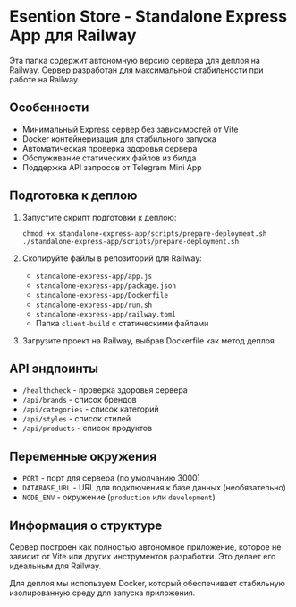 # Esention Store - Standalone Express App для Railway

Эта папка содержит автономную версию сервера для деплоя на Railway. Сервер разработан для максимальной стабильности при работе на Railway.

## Особенности

- Минимальный Express сервер без зависимостей от Vite
- Docker контейнеризация для стабильного запуска
- Автоматическая проверка здоровья сервера
- Обслуживание статических файлов из билда
- Поддержка API запросов от Telegram Mini App

## Подготовка к деплою

1. Запустите скрипт подготовки к деплою:
   ```
   chmod +x standalone-express-app/scripts/prepare-deployment.sh
   ./standalone-express-app/scripts/prepare-deployment.sh
   ```

2. Скопируйте файлы в репозиторий для Railway:
   - `standalone-express-app/app.js`
   - `standalone-express-app/package.json`
   - `standalone-express-app/Dockerfile`
   - `standalone-express-app/run.sh`
   - `standalone-express-app/railway.toml`
   - Папка `client-build` с статическими файлами

3. Загрузите проект на Railway, выбрав Dockerfile как метод деплоя

## API эндпоинты

- `/healthcheck` - проверка здоровья сервера
- `/api/brands` - список брендов
- `/api/categories` - список категорий
- `/api/styles` - список стилей
- `/api/products` - список продуктов

## Переменные окружения

- `PORT` - порт для сервера (по умолчанию 3000)
- `DATABASE_URL` - URL для подключения к базе данных (необязательно)
- `NODE_ENV` - окружение (`production` или `development`)

## Информация о структуре

Сервер построен как полностью автономное приложение, которое не зависит от Vite или других инструментов разработки. Это делает его идеальным для Railway.

Для деплоя мы используем Docker, который обеспечивает стабильную изолированную среду для запуска приложения.